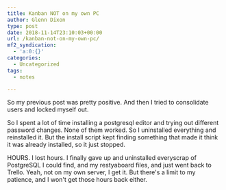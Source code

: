 ```yaml
---
title: Kanban NOT on my own PC
author: Glenn Dixon
type: post
date: 2018-11-14T23:10:03+00:00
url: /kanban-not-on-my-own-pc/
mf2_syndication:
  - 'a:0:{}'
categories:
  - Uncategorized
tags:
  - notes

---
```

So my previous post was pretty positive. And then I tried to consolidate users and locked myself out.

So I spent a lot of time installing a postgresql editor and trying out different password changes. None of them worked. So I uninstalled everything and reinstalled it. But the install script kept finding something that made it think it was already installed, so it just stopped.

HOURS. I lost hours. I finally gave up and uninstalled everyscrap of PostgreSQL I could find, and my restyaboard files, and just went back to Trello. Yeah, not on my own server, I get it. But there's a limit to my patience, and I won't get those hours back either.